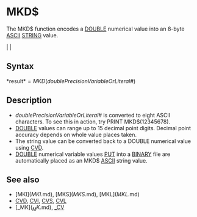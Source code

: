 # MKD$

The MKD$ function encodes a [DOUBLE](DOUBLE.md) numerical value into an 8-byte [ASCII](ASCII.md) [STRING](STRING.md) value.

  

|  |

## Syntax

*result$* = MKD$(*doublePrecisionVariableOrLiteral#*)
  

## Description

* *doublePrecisionVariableOrLiteral#* is converted to eight ASCII characters. To see this in action, try PRINT MKD$(12345678).
* [DOUBLE](DOUBLE.md) values can range up to 15 decimal point digits. Decimal point accuracy depends on whole value places taken.
* The string value can be converted back to a DOUBLE numerical value using [CVD](CVD.md).
* [DOUBLE](DOUBLE.md) numerical variable values [PUT](PUT.md) into a [BINARY](BINARY.md) file are automatically placed as an MKD$ [ASCII](ASCII.md) string value.

  

## See also

* [MKI$](MKI$.md), [MKS$](MKS$.md), [MKL$](MKL$.md)
* [CVD](CVD.md), [CVI](CVI.md), [CVS](CVS.md), [CVL](CVL.md)
* [_MK$](_MK$.md), [_CV](_CV.md)

  
